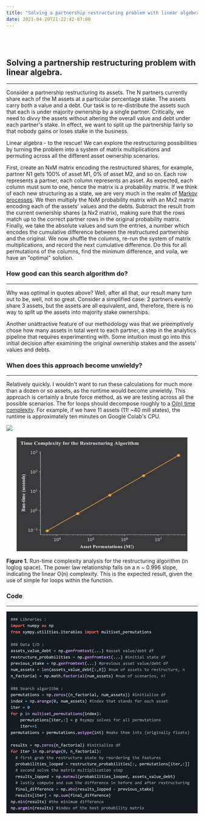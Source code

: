 ```yaml
---
title: "Solving a partnership restructuring problem with linear algebra."
date: 2021-04-20T21:22:42-07:00
---
```


<br><br>

## Solving a partnership restructuring problem with linear algebra.

---

Consider a partnership restructuring its assets. The N partners currently share each of the M assets at a particular percentage stake. The assets carry both a value and a debt. Our task is to re-distribute the assets such that each is under majority ownership by a single partner. Critically, we need to divvy the assets without altering the overall value and debt under each partner's stake. In effect, we want to split up the partnership fairly so that nobody gains or loses stake in the business.

Linear algebra - to the rescue!  We can explore the restructuring possibilities by turning the problem into a system of matrix multiplications and permuting across all the different asset ownership scenarios.

First, create an NxM matrix encoding the restructured shares, for example, partner N1 gets 100% of asset M1, 0% of asset M2, and so on. Each row represents a partner, each column represents an asset. As expected, each column must sum to one, hence the matrix is a probability matrix. If we think of each new structuring as a state, we are very much in the realm of [Markov processes](https://en.wikipedia.org/wiki/Markov_decision_process). We then multiply the NxM probability matrix with an Mx2 matrix encoding each of the assets' values and the debts. Subtract the result from the current ownership shares (a Nx2 matrix), making sure that the rows match up to the correct partner rows in the original probability matrix. Finally, we take the absolute values and sum the entries, a number which encodes the cumulative difference between the restructured partnership and the original. We now shuffle the columns, re-run the system of matrix multiplications, and record the next cumulative difference. Do this for all permutations of the columns, find the minimum difference, and voila, we have an "optimal" solution.

### How good can this search algorithm do?

---

Why was optimal in quotes above? Well, after all that, our result many turn out to be, well, not so great. Consider a simplified case: 2 partners evenly share 3 assets, but the assets are all equivalent, and, therefore, there is no way to split up the assets into majority stake ownerships.

Another unattractive feature of our methodology was that we preemptively chose how many assets in total went to each partner, a step in the analytics pipeline that requires experimenting with. Some intuition must go into this initial decision after examining the original ownership stakes and the assets' values and debts.

### When does this approach become unwieldy?

---

Relatively quickly. I wouldn't want to run these calculations for much more than a dozen or so assets, as the runtime would become unwieldy. This approach is certainly a brute force method, as we are testing across all the possible scenarios. The for loops should decompose roughly to a [O(n) time complexity](http://pages.cs.wisc.edu/~vernon/cs367/notes/3.COMPLEXITY.html#:~:text=Since%20we%20assume%20the%20statements,is%20O(N)%20overall.&text=The%20outer%20loop%20executes%20N,inner%20loop%20executes%20M%20times.). For example, if we have 11 assets (11! ~40 mill states), the runtime is approximately ten minutes on Google Colab's CPU.

<img src="https://render.githubusercontent.com/render/math?math=\runtime \propto n">

<p align="center"> <img src="/assets-runtime.png"/ width = "450" height = "300"> </p>

**Figure 1.** Run-time complexity analysis for the restructuring algorithm (in loglog space). The power law relationship falls on a n ~ 0.996 slope, indicating the linear O(n) complexity. This is the expected result, given the use of simple for loops within the function.

### Code

---

<p align="center"> <img src="/assets-code.png"/ width = "550"> </p>
